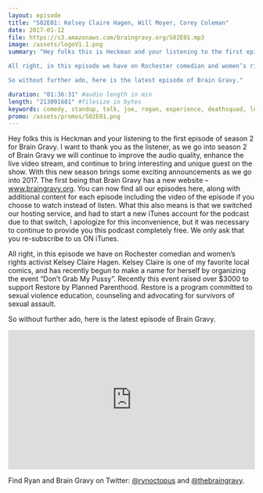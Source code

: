 ```yaml
---
layout: episode
title: "S02E01: Kelsey Claire Hagen, Will Moyer, Corey Coleman"
date: 2017-01-12
file: https://s3.amazonaws.com/braingravy.org/S02E01.mp3
image: /assets/logoV1.1.png
summary: "Hey folks this is Heckman and your listening to the first episode of season 2 for Brain Gravy. I want to thank you as the listener, as we go into season 2 of Brain Gravy we will continue to improve the audio quality, enhance the live video stream, and continue to bring interesting and unique guest on the show. With this new season brings some exciting announcements as we go into 2017. The first being that Brain Gravy has a new website – www.braingravy.org. You can now find all our episodes here, along with additional content for each episode including the video of the episode if you choose to watch instead of listen. What this also means is that we switched our hosting service, and had to start a new iTunes account for the podcast due to that switch, I apologize for this inconvenience, but it was necessary to continue to provide you this podcast completely free. We only ask that you re-subscribe to us ON iTunes. 

All right, in this episode we have on Rochester comedian and women’s rights activist Kelsey Claire Hagen. Kelsey Claire is one of my favorite local comics, and has recently begun to make a name for herself by organizing the event “Don’t Grab My Pussy”. Recently this event raised over $3000 to support Restore by Planned Parenthood. Restore is a program committed to sexual violence education, counseling and advocating for survivors of sexual assault. 

So without further ado, here is the latest episode of Brain Gravy."

duration: "01:36:31" #audio length in min
length: "213091681" #filesize in bytes
keywords: comedy, standup, talk, joe, rogan, experience, deathsquad, legion, of, skanks, science, media, news, video, games, nerd, comics, nerdist, pop, culter, technology, politics, npr
promo: /assets/promos/S02E01.png
---
```

Hey folks this is Heckman and your listening to the first episode of season 2 for Brain Gravy. I want to thank you as the listener, as we go into season 2 of Brain Gravy we will continue to improve the audio quality, enhance the live video stream, and continue to bring interesting and unique guest on the show. With this new season brings some exciting announcements as we go into 2017. The first being that Brain Gravy has a new website – www.braingravy.org. You can now find all our episodes here, along with additional content for each episode including the video of the episode if you choose to watch instead of listen. What this also means is that we switched our hosting service, and had to start a new iTunes account for the podcast due to that switch, I apologize for this inconvenience, but it was necessary to continue to provide you this podcast completely free. We only ask that you re-subscribe to us ON iTunes. 

All right, in this episode we have on Rochester comedian and women’s rights activist Kelsey Claire Hagen. Kelsey Claire is one of my favorite local comics, and has recently begun to make a name for herself by organizing the event “Don’t Grab My Pussy”. Recently this event raised over $3000 to support Restore by Planned Parenthood. Restore is a program committed to sexual violence education, counseling and advocating for survivors of sexual assault. 

So without further ado, here is the latest episode of Brain Gravy.

<style>.embed-container { position: relative; padding-bottom: 56.25%; height: 0; overflow: hidden; max-width: 100%; } .embed-container iframe, .embed-container object, .embed-container embed { position: absolute; top: 0; left: 0; width: 100%; height: 100%; }</style><p class='embed-container'><iframe src='https://www.youtube.com/embed//blFPXbi54A8' frameborder='0' allowfullscreen></iframe></p> 

Find Ryan and Brain Gravy on Twitter: [@rynoctopus](https://twitter.com/rynoctopus) and [@thebraingravy](https://twitter.com/thebraingravy).
